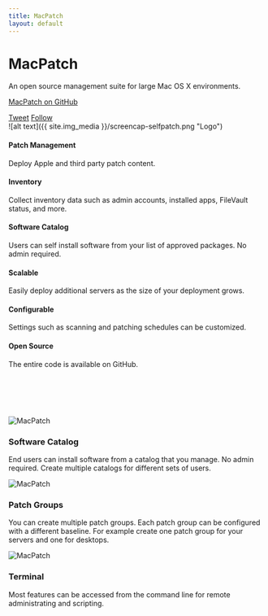 ```yaml
---
title: MacPatch
layout: default
---
```


<!-- jumbotron -->
<div class="jumbotron text-center">
  <h1>MacPatch</h1>
  <p class="lead">An open source management suite for large Mac OS X environments.</p>
  <p><a class="btn btn-lg btn-success" href="https://github.com/LLNL/MacPatch" role="button"><i class="fa fa-github fa-lg"></i> MacPatch on GitHub</a></p>
  <!-- Social Buttons -->
  <a class="btn btn-link underline-off" href="https://twitter.com/share?text=MacPatch+-+The+open+source+Mac+OS+X+management+suite&url=http%3A%2F%2Fmacpatch.github.io" onclick="return popup('https://twitter.com/share?text=MacPatch+-+The+open+source+Mac+OS+X+management+suite&url=http%3A%2F%2Fmacpatch.github.io')"><i class="fa fa-twitter"></i> Tweet</a>
  <a class="btn btn-link underline-off" href="https://twitter.com/intent/user?screen_name=macpatchsw" onclick="return popitup('https://twitter.com/intent/user?screen_name=macpatchsw')"><i class="fa fa-twitter"></i> Follow</a>
  <!-- /Social Buttons -->
</div>
<!-- /jumbotron -->

<div class="text-center" markdown="1">
  ![alt text]({{ site.img_media }}/screencap-selfpatch.png "Logo")
</div>


<div>
  <div class="row">
    <div class="col-lg-4">
      <h4><span class="glyphicon glyphicon-download"></span> Patch Management</h4>
      <p>
        Deploy Apple and third party patch content.
      </p>
    </div>
    <div class="col-lg-4">
      <h4><span class="glyphicon glyphicon-stats"></span> Inventory</h4>
      <p>
        Collect inventory data such as admin accounts, installed apps, FileVault status, and more.
      </p>
    </div>
    <div class="col-lg-4">
      <h4><span class="glyphicon glyphicon-book"></span> Software Catalog</h4>
      <p>
        Users can self install software from your list of approved packages. No admin required.
      </p>
    </div>
  </div>
  <div class="row">
    <div class="col-lg-4">
      <h4><span class="glyphicon glyphicon-fullscreen"></span> Scalable</h4>
      <p>
        Easily deploy additional servers as the size of your deployment grows.
      </p>
    </div>
    <div class="col-lg-4">
      <h4><span class="glyphicon glyphicon-tasks"></span> Configurable</h4>
      <p>
        Settings such as scanning and patching schedules can be customized.
      </p>
    </div>
    <div class="col-lg-4">
      <h4><span class="glyphicon glyphicon-share"></span> Open Source</h4>
      <p>
        The entire code is available on GitHub.
      </p>
    </div>
  </div>
</div>

<div class="row text-center" style="padding-top: 80px">
  <div class="col-sm-4">
    <img src="{{ site.img_media }}/swcatalog.png" alt="MacPatch" class="center-block">
    <h3>Software Catalog</h3>
    <p>End users can install software from a catalog that you manage. No admin required. Create multiple catalogs for different sets of users.</p>
  </div>
  <div class="col-sm-4">
    <img src="{{ site.img_media }}/patchgroup.png" alt="MacPatch" class="center-block">
    <h3>Patch Groups</h3>
    <p>You can create multiple patch groups. Each patch group can be configured with a different baseline. For example create one patch group for your servers and one for desktops.</p>
  </div>
  <div class="col-sm-4">
    <img src="{{ site.img_media }}/terminal.png" alt="MacPatch" class="center-block">
    <h3>Terminal</h3>
    <p>Most features can be accessed from the command line for remote administrating and scripting.</p>
  </div>
</div>
